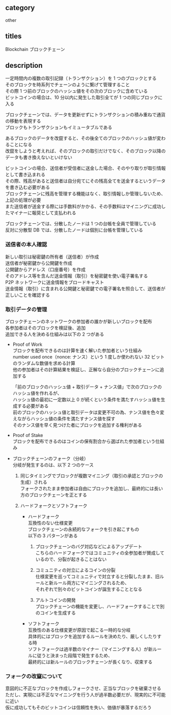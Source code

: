 ## category

other

## titles

Blockchain
ブロックチェーン

## description

一定時間内の複数の取引記録（トランザクション）を 1 つのブロックとする  
そのブロックを時系列でチェーンのように繋げて管理すること  
その際 1 つ前のブロックのハッシュ値をその次のブロックに含めている  
ビットコインの場合は、10 分以内に発生した取引全てが 1 つの同じブロックに入る

ブロックチェーンでは、データを更新せずにトランザクションの積み重ねで通貨の移動を表現する  
ブロックもトランザクションもイミュータブルである

あるブロックのデータを改竄すると、その後全てのブロックのハッシュ値が変わることになる  
改竄をしようと考えれば、そのブロックの取引だけでなく、そのブロック以降のデータも書き換えないといけない

ビットコインの場合、送信者が受信者に送金した場合、そのやり取りが取引情報として書き込まれる  
その際、残高があると送信者は自分宛てにその残高全てを送金するというデータを書き込む必要がある  
ブロックチェーンに残高を管理する機能はなく、取引情報しか管理しないため、上記の処理が必要  
また送信者が送金する際には手数料がかかる、その手数料はマイニングに成功したマイナーに報奨として支払われる

ブロックチェーンでは、分散したノードは 1 つの台帳を全員で管理している  
反対に分散型 DB では、分散したノードは個別に台帳を管理している

### 送信者の本人確認

新しい取引は秘密鍵の所有者（送信者）が作成  
送信者が秘密鍵から公開鍵を作成  
公開鍵からアドレス（口座番号）を作成  
そのアドレス等を含んだ送金情報（取引）を秘密鍵を使い電子署名する  
P2P ネットワークに送金情報をブロードキャスト  
送金情報（取引）に含まれる公開鍵と秘密鍵での電子署名を照合して、送信者が正しいことを確認する

### 取引データの管理

ブロックチェーンのネットワークの参加者の誰かが新しいブロックを配布  
各参加者はそのブロックを検証後、追加  
追加できる人を決める仕組みは以下の 2 つがある

- Proof of Work  
  ブロックを配布できるのは計算を速く解いた参加者という仕組み  
  number used once（nonce: ナンス）という 1 度しか使われない 32 ビットのランダムな数値を求める計算  
  他の参加者はその計算結果を検証し、正解なら自分のブロックチェーンに追加する

  「前のブロックのハッシュ値 + 取引データ + ナンス値」で次のブロックのハッシュ値を作れるが、  
  ハッシュ値の最初に一定数以上 0 が続くという条件を満たすハッシュ値を生成する必要がある  
  前のブロックのハッシュ値と取引データは変更不可の為、ナンス値を色々変えながらハッシュ値の条件を満たすナンス値を探す  
  そのナンス値を早く見つけた者にブロックを追加する権利がある

- Proof of Stake  
  ブロックを配布できるのはコインの保有割合から選ばれた参加者という仕組み

- ブロックチェーンのフォーク（分岐）  
   分岐が発生するのは、以下 2 つのケース

  1.  同じタイミングでブロックが複数マイニング（取引の承認とブロックの生成）される  
      フォークされたまま参加者は自由にブロックを追加し、最終的には長い方のブロックチェーンを正とする

  1.  ハードフォークとソフトフォーク

      - ハードフォーク  
        互換性のない仕様変更  
        ブロックチェーンの永続的なフォークを引き起こすもの  
        以下の 3 パターンがある

        1.  ブロックチェーンのバグ対応などによるアップデート  
            こちらのハードフォークではコミュニティの全参加者が賛成しているので、分裂が起きることはない

        1.  コミュニティの対立によるコインの分裂  
            仕様変更を巡ってコミュニティで対立すると分裂したまま、旧ルールと新ルール両方にマイニングされるため、  
            それぞれで別々のビットコインが誕生することとなる

        1.  アルトコインの開発  
            ブロックチェーンの機能を変更し、ハードフォークすることで別のコインを生成する

      - ソフトフォーク  
        互換性のある仕様変更が原因で起こる一時的な分岐  
        具体的にはブロックを追加するルールを決めたり、厳しくしたりする時  
        ソフトフォークは過半数のマイナー（マイニングする人）が新ルールに従うと決まった段階で発生するため、  
        最終的には新ルールのブロックチェーンが長くなり、収束する

### フォークの改竄について

意図的に不正なブロックを作成しフォークさせ、正当なブロックを破棄させる  
ただし、実現には不正なマイニングを行う人が過半数必要だが、現実的に不可能に近い  
仮に成功してもそのビットコインは信頼性を失い、価値が暴落するだろう

